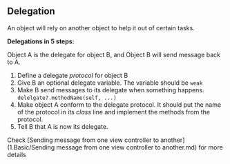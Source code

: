 ## Delegation

An object will rely on another object to help it out of certain tasks.

**Delegations in 5 steps:**

Object A is the delegate for object B, and Object B will send message back to A.

1. Define a delegate *protocol* for object B
2. Give B an optional delegate variable. The variable should be `weak`
3. Make B send messages to its delegate when something happens. `delelgate?.methodName(self, ...)`
4. Make object A conform to the delegate protocol. It should put the name of the protocol in its *class* line and implement the methods from the protocol.
5. Tell B that A is now its delegate.


Check [Sending message from one view controller to another](1.Basic/Sending message from one view controller to another.md) for more details